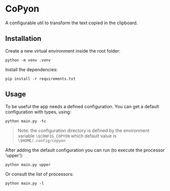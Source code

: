 # CoPyon

A configurable util to transform the text copied in the clipboard.

## Installation

Create a new virtual environment inside the root folder:
```
python -m venv .venv
```

Install the dependencies:
```
pip install -r requirements.txt
```

## Usage

To be useful the app needs a defined configuration. You can get a default configuration with types, using:
```
python main.py -tc
```

>Note: the configuration directory is defined by the environment variable `\$CONFIG_COPYON` which default value is `\$HOME/.config/copyon`

After adding the default configuration you can run (to execute the processor 'upper'):
```
python main.py upper
```

Or consult the list of processors:
```
python main.py -l
```
